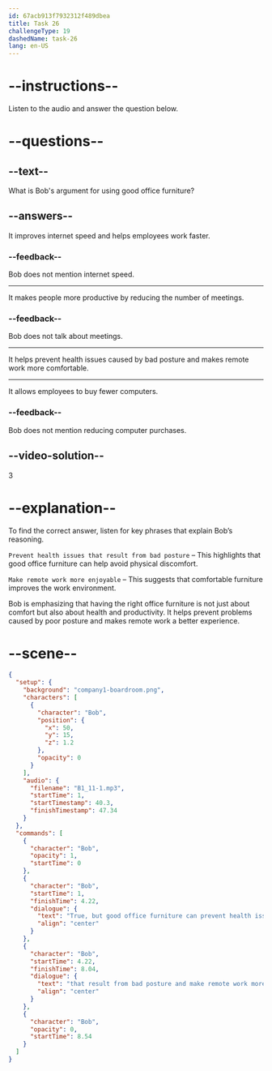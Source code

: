```yaml
---
id: 67acb913f7932312f489dbea
title: Task 26
challengeType: 19
dashedName: task-26
lang: en-US
---
```


<!-- (Audio) Bob: True, but good office furniture can help prevent health issues that result from bad posture and make remote work more enjoyable. -->

# --instructions--

Listen to the audio and answer the question below.

# --questions--

## --text--

What is Bob's argument for using good office furniture?

## --answers--

It improves internet speed and helps employees work faster.

### --feedback--

Bob does not mention internet speed.

---

It makes people more productive by reducing the number of meetings.

### --feedback--

Bob does not talk about meetings.

---

It helps prevent health issues caused by bad posture and makes remote work more comfortable.

---

It allows employees to buy fewer computers.

### --feedback--

Bob does not mention reducing computer purchases.

## --video-solution--

3

# --explanation--  

To find the correct answer, listen for key phrases that explain Bob’s reasoning.  

`Prevent health issues that result from bad posture` – This highlights that good office furniture can help avoid physical discomfort.  

`Make remote work more enjoyable` – This suggests that comfortable furniture improves the work environment.  

Bob is emphasizing that having the right office furniture is not just about comfort but also about health and productivity. It helps prevent problems caused by poor posture and makes remote work a better experience.

# --scene--

```json
{
  "setup": {
    "background": "company1-boardroom.png",
    "characters": [
      {
        "character": "Bob",
        "position": {
          "x": 50,
          "y": 15,
          "z": 1.2
        },
        "opacity": 0
      }
    ],
    "audio": {
      "filename": "B1_11-1.mp3",
      "startTime": 1,
      "startTimestamp": 40.3,
      "finishTimestamp": 47.34
    }
  },
  "commands": [
    {
      "character": "Bob",
      "opacity": 1,
      "startTime": 0
    },
    {
      "character": "Bob",
      "startTime": 1,
      "finishTime": 4.22,
      "dialogue": {
        "text": "True, but good office furniture can prevent health issues",
        "align": "center"
      }
    },
    {
      "character": "Bob",
      "startTime": 4.22,
      "finishTime": 8.04,
      "dialogue": {
        "text": "that result from bad posture and make remote work more enjoyable.",
        "align": "center"
      }
    },
    {
      "character": "Bob",
      "opacity": 0,
      "startTime": 8.54
    }
  ]
}
```
